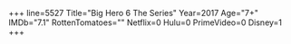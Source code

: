 +++
line=5527
Title="Big Hero 6 The Series"
Year=2017
Age="7+"
IMDb="7.1"
RottenTomatoes=""
Netflix=0
Hulu=0
PrimeVideo=0
Disney=1
+++

